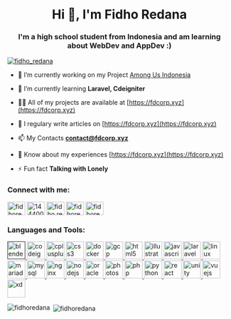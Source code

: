 <h1 align="center">Hi 👋, I'm Fidho Redana</h1>
<h3 align="center">I'm a high school student from Indonesia and am learning about WebDev and AppDev :)</h3>

<p align="left"> <a href="https://twitter.com/fidho_redana" target="blank"><img src="https://img.shields.io/twitter/follow/fidho_redana?logo=twitter&style=for-the-badge" alt="fidho_redana" /></a> </p>

- 🔭 I’m currently working on my Project [Among Us Indonesia](https://fdcorp.xyz/among-us-indonesia)

- 🌱 I’m currently learning **Laravel, Cdeigniter**

- 👨‍💻 All of my projects are available at [https://fdcorp.xyz](https://fdcorp.xyz)

- 📝 I regulary write articles on [https://fdcorp.xyz](https://fdcorp.xyz)

- 📫 My Contacts **contact@fdcorp.xyz**

- 📄 Know about my experiences [https://fdcorp.xyz](https://fdcorp.xyz)

- ⚡ Fun fact **Talking with Lonely**

<p align="left">
<h3 align="left">Connect with me:</h3>
<a href="https://twitter.com/fidho_redana" target="blank"><img align="center" src="https://cdn.jsdelivr.net/npm/simple-icons@3.0.1/icons/twitter.svg" alt="fidhoredana" height="30" width="40" /></a>
<a href="https://stackoverflow.com/users/14440003" target="blank"><img align="center" src="https://cdn.jsdelivr.net/npm/simple-icons@3.0.1/icons/stackoverflow.svg" alt="14440003" height="30" width="40" /></a>
<a href="https://fb.com/fidho.redana" target="blank"><img align="center" src="https://cdn.jsdelivr.net/npm/simple-icons@3.0.1/icons/facebook.svg" alt="fidho.redana" height="30" width="40" /></a>
<a href="https://instagram.com/fidhoredana" target="blank"><img align="center" src="https://cdn.jsdelivr.net/npm/simple-icons@3.0.1/icons/instagram.svg" alt="fidhoredana" height="30" width="40" /></a>
<a href="https://www.youtube.com/c/fidhoredana" target="blank"><img align="center" src="https://cdn.jsdelivr.net/npm/simple-icons@3.0.1/icons/youtube.svg" alt="fidhoredana" height="30" width="40" /></a>
</p>

<h3 align="left">Languages and Tools:</h3>
<p align="left"> <a href="" target="_blank"> <img src="https://download.blender.org/branding/community/blender_community_badge_white.svg" alt="blender" width="40" height="40"/> </a> <a href="https://codeigniter.com" target="_blank"> <img src="https://cdn.worldvectorlogo.com/logos/codeigniter.svg" alt="codeigniter" width="40" height="40"/> </a> <a href="https://www.w3schools.com/cpp/" target="_blank"> <img src="https://devicons.github.io/devicon/devicon.git/icons/cplusplus/cplusplus-original.svg" alt="cplusplus" width="40" height="40"/> </a> <a href="https://www.w3schools.com/css/" target="_blank"> <img src="https://devicons.github.io/devicon/devicon.git/icons/css3/css3-original-wordmark.svg" alt="css3" width="40" height="40"/> </a> <a href="https://www.docker.com/" target="_blank"> <img src="https://devicons.github.io/devicon/devicon.git/icons/docker/docker-original-wordmark.svg" alt="docker" width="40" height="40"/> </a> <a href="https://cloud.google.com" target="_blank"> <img src="https://www.vectorlogo.zone/logos/google_cloud/google_cloud-icon.svg" alt="gcp" width="40" height="40"/> </a> <a href="https://www.w3.org/html/" target="_blank"> <img src="https://devicons.github.io/devicon/devicon.git/icons/html5/html5-original-wordmark.svg" alt="html5" width="40" height="40"/> </a> <a href="https://www.adobe.com/in/products/illustrator.html" target="_blank"> <img src="https://www.vectorlogo.zone/logos/adobe_illustrator/adobe_illustrator-icon.svg" alt="illustrator" width="40" height="40"/> </a> <a href="https://developer.mozilla.org/en-US/docs/Web/JavaScript" target="_blank"> <img src="https://devicons.github.io/devicon/devicon.git/icons/javascript/javascript-original.svg" alt="javascript" width="40" height="40"/> </a> <a href="https://laravel.com/" target="_blank"> <img src="https://devicons.github.io/devicon/devicon.git/icons/laravel/laravel-plain-wordmark.svg" alt="laravel" width="40" height="40"/> </a> <a href="https://www.linux.org/" target="_blank"> <img src="https://devicons.github.io/devicon/devicon.git/icons/linux/linux-original.svg" alt="linux" width="40" height="40"/> </a> <a href="https://mariadb.org/" target="_blank"> <img src="https://www.vectorlogo.zone/logos/mariadb/mariadb-icon.svg" alt="mariadb" width="40" height="40"/> </a> <a href="https://www.mysql.com/" target="_blank"> <img src="https://devicons.github.io/devicon/devicon.git/icons/mysql/mysql-original-wordmark.svg" alt="mysql" width="40" height="40"/> </a> <a href="https://www.nginx.com" target="_blank"> <img src="https://devicons.github.io/devicon/devicon.git/icons/nginx/nginx-original.svg" alt="nginx" width="40" height="40"/> </a> <a href="https://nodejs.org" target="_blank"> <img src="https://devicons.github.io/devicon/devicon.git/icons/nodejs/nodejs-original-wordmark.svg" alt="nodejs" width="40" height="40"/> </a> <a href="https://www.oracle.com/" target="_blank"> <img src="https://devicons.github.io/devicon/devicon.git/icons/oracle/oracle-original.svg" alt="oracle" width="40" height="40"/> </a> <a href="https://www.photoshop.com/en" target="_blank"> <img src="https://devicons.github.io/devicon/devicon.git/icons/photoshop/photoshop-plain.svg" alt="photoshop" width="40" height="40"/> </a> <a href="https://www.php.net" target="_blank"> <img src="https://devicons.github.io/devicon/devicon.git/icons/php/php-original.svg" alt="php" width="40" height="40"/> </a> <a href="https://www.python.org" target="_blank"> <img src="https://devicons.github.io/devicon/devicon.git/icons/python/python-original.svg" alt="python" width="40" height="40"/> </a> <a href="https://reactjs.org/" target="_blank"> <img src="https://devicons.github.io/devicon/devicon.git/icons/react/react-original-wordmark.svg" alt="react" width="40" height="40"/> </a> <a href="https://unity.com/" target="_blank"> <img src="https://www.vectorlogo.zone/logos/unity3d/unity3d-icon.svg" alt="unity" width="40" height="40"/> </a> <a href="https://vuejs.org/" target="_blank"> <img src="https://devicons.github.io/devicon/devicon.git/icons/vuejs/vuejs-original-wordmark.svg" alt="vuejs" width="40" height="40"/> </a> <a href="https://www.adobe.com/products/xd.html" target="_blank"> <img src="https://cdn.worldvectorlogo.com/logos/adobe-xd.svg" alt="xd" width="40" height="40"/> </a> </p>

<p><img align="left" src="https://github-readme-stats.vercel.app/api/top-langs/?username=fidhoredana&layout=compact" alt="fidhoredana" /></p>

<p>&nbsp;<img align="center" src="https://github-readme-stats.vercel.app/api?username=fidhoredana&show_icons=true" alt="fidhoredana" /></p>
